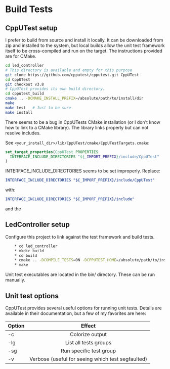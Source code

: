 # Build Tests

## CppUTest setup
I prefer to build from source and install it locally. It can be downloaded from zip and installed to the system, but local builds allow the unit test framework itself to be cross-compiled and run on the target.
The instructions provided are for CMake.

```bash
cd led_controller
# This directory is available and empty for this purpose
git clone https://github.com/cpputest/cpputest.git CppUTest
cd CppUTest
git checkout v3.8
# CppUTest provides its own build directory.
cd cpputest_build
cmake .. -DCMAKE_INSTALL_PREFIX=/absolute/path/to/install/dir
make
make test	# Just to be sure
make install
```

There seems to be a bug in CppUTests CMake installation (or I don't know how to link to a CMake library). The library links properly but can not resolve includes.

See ```<your_install_dir>/lib/CppUTest/cmake/CppUTestTargets.cmake```:

```cmake
set_target_properties(CppUTest PROPERTIES
  INTERFACE_INCLUDE_DIRECTORIES "${_IMPORT_PREFIX}/include/CppUTest"
)
```

INTERFACE_INCLUDE_DIRECTORIES seems to be set improperly.
Replace:
```cmake
INTERFACE_INCLUDE_DIRECTORIES "${_IMPORT_PREFIX}/include/CppUTest"
```
with:
```cmake
INTERFACE_INCLUDE_DIRECTORIES "${_IMPORT_PREFIX}/include"
```
and the

## LedController setup
Configure this project to link against the test framework and build tests.

```bash
	* cd led_controller
	* mkdir build
	* cd build
	* cmake .. -DCOMPILE_TESTS=ON -DCPPUTEST_HOME=/absolute/path/to/install/dir
	* make
```

Unit test executables are located in the bin/ directory. These can be run manually.

## Unit test options
CppUTest provides several useful options for running unit tests. Details are available in their documentation, but a few of my favorites are here:

| Option      | Effect                                            |
| ----------- |:-------------------------------------------------:|
| -c          | Colorize output                                   |
| -lg         | List all tests groups                             |
| -sg <group> | Run specific test group                           |
| -v          | Verbose (useful for seeing which test segfaulted) |
